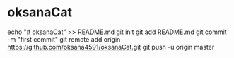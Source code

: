# oksanaCat
echo "# oksanaCat" >> README.md
git init
git add README.md
git commit -m "first commit"
git remote add origin https://github.com/oksana4591/oksanaCat.git
git push -u origin master
